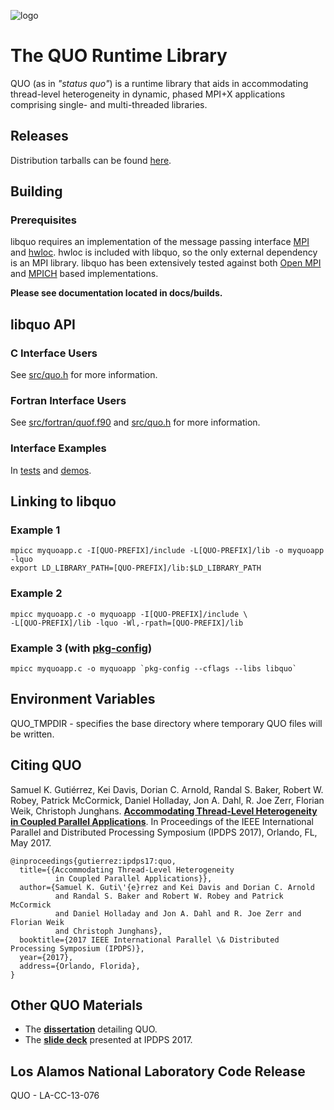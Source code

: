 ![logo](docs/img/quo-logo.png)

# The QUO Runtime Library
QUO (as in *"status quo"*) is a runtime library that aids in accommodating
thread-level heterogeneity in dynamic, phased MPI+X applications comprising
single- and multi-threaded libraries.

## Releases
Distribution tarballs can be found [here](http://lanl.github.io/libquo/).

## Building
### Prerequisites
libquo requires an implementation of the message passing interface
[MPI](http://mpi-forum.org/) and
[hwloc](http://www.open-mpi.org/projects/hwloc).  hwloc is included with libquo,
so the only external dependency is an MPI library.  libquo has been extensively
tested against both [Open MPI]( https://www.open-mpi.org/) and
[MPICH](https://www.mpich.org/) based implementations.

**Please see documentation located in docs/builds.**

## libquo API
### C Interface Users
See [src/quo.h](src/quo.h) for more information.

### Fortran Interface Users
See [src/fortran/quof.f90](src/fortran/quof.f90) and [src/quo.h](src/quo.h) for
more information.

### Interface Examples
In [tests](tests) and [demos](demos).

## Linking to libquo
### Example 1
```
mpicc myquoapp.c -I[QUO-PREFIX]/include -L[QUO-PREFIX]/lib -o myquoapp -lquo
export LD_LIBRARY_PATH=[QUO-PREFIX]/lib:$LD_LIBRARY_PATH
```
### Example 2
```
mpicc myquoapp.c -o myquoapp -I[QUO-PREFIX]/include \
-L[QUO-PREFIX]/lib -lquo -Wl,-rpath=[QUO-PREFIX]/lib
```
### Example 3 (with [pkg-config](https://www.freedesktop.org/wiki/Software/pkg-config/))
```
mpicc myquoapp.c -o myquoapp `pkg-config --cflags --libs libquo`
```

## Environment Variables
QUO_TMPDIR - specifies the base directory where temporary QUO files will be
             written.

## Citing QUO
Samuel K. Gutiérrez, Kei Davis, Dorian C. Arnold, Randal S. Baker, Robert W.
Robey, Patrick McCormick, Daniel Holladay, Jon A. Dahl, R. Joe Zerr, Florian
Weik, Christoph Junghans. [**Accommodating Thread-Level Heterogeneity in
Coupled Parallel Applications**](docs/publications/quo-ipdps17.pdf). In
Proceedings of the IEEE International Parallel and Distributed Processing
Symposium (IPDPS 2017), Orlando, FL, May 2017.

```
@inproceedings{gutierrez:ipdps17:quo,
  title={{Accommodating Thread-Level Heterogeneity
          in Coupled Parallel Applications}},
  author={Samuel K. Guti\'{e}rrez and Kei Davis and Dorian C. Arnold
          and Randal S. Baker and Robert W. Robey and Patrick McCormick
          and Daniel Holladay and Jon A. Dahl and R. Joe Zerr and Florian Weik
          and Christoph Junghans},
  booktitle={2017 IEEE International Parallel \& Distributed Processing Symposium (IPDPS)},
  year={2017},
  address={Orlando, Florida},
}
```

## Other QUO Materials
* The [**dissertation**](https://digitalrepository.unm.edu/cgi/viewcontent.cgi?article=1094&context=cs_etds) detailing QUO.
* The [**slide deck**](docs/slides/gutierrez-ipdps17.pdf) presented at IPDPS 2017.

## Los Alamos National Laboratory Code Release
QUO - LA-CC-13-076
